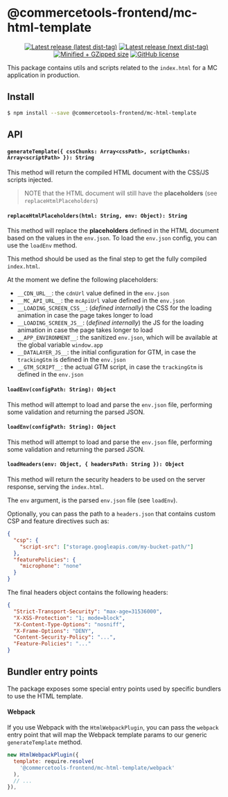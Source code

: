 # @commercetools-frontend/mc-html-template

<p align="center">
  <a href="https://www.npmjs.com/package/@commercetools-frontend/mc-html-template"><img src="https://badgen.net/npm/v/@commercetools-frontend/mc-html-template" alt="Latest release (latest dist-tag)" /></a> <a href="https://www.npmjs.com/package/@commercetools-frontend/mc-html-template"><img src="https://badgen.net/npm/v/@commercetools-frontend/mc-html-template/next" alt="Latest release (next dist-tag)" /></a> <a href="https://bundlephobia.com/result?p=@commercetools-frontend/mc-html-template"><img src="https://badgen.net/bundlephobia/minzip/@commercetools-frontend/mc-html-template" alt="Minified + GZipped size" /></a> <a href="https://github.com/commercetools/merchant-center-application-kit/blob/master/LICENSE"><img src="https://badgen.net/github/license/commercetools/merchant-center-application-kit" alt="GitHub license" /></a>
</p>

This package contains utils and scripts related to the `index.html` for a MC application in production.

## Install

```bash
$ npm install --save @commercetools-frontend/mc-html-template
```

## API

#### `generateTemplate({ cssChunks: Array<cssPath>, scriptChunks: Array<scriptPath> }): String`

This method will return the compiled HTML document with the CSS/JS scripts injected.

> NOTE that the HTML document will still have the **placeholders** (see `replaceHtmlPlaceholders`)

#### `replaceHtmlPlaceholders(html: String, env: Object): String`

This method will replace the **placeholders** defined in the HTML document based on the values in the `env.json`. To load the `env.json` config, you can use the `loadEnv` method.

This method should be used as the final step to get the fully compiled `index.html`.

At the moment we define the following placeholders:

- `__CDN_URL__`: the `cdnUrl` value defined in the `env.json`
- `__MC_API_URL__`: the `mcApiUrl` value defined in the `env.json`
- `__LOADING_SCREEN_CSS__`: (_defined internally_) the CSS for the loading animation in case the page takes longer to load
- `__LOADING_SCREEN_JS__`: (_defined internally_) the JS for the loading animation in case the page takes longer to load
- `__APP_ENVIRONMENT__`: the sanitized `env.json`, which will be available at the global variable `window.app`
- `__DATALAYER_JS__`: the initial configuration for GTM, in case the `trackingGtm` is defined in the `env.json`
- `__GTM_SCRIPT__`: the actual GTM script, in case the `trackingGtm` is defined in the `env.json`

#### `loadEnv(configPath: String): Object`

This method will attempt to load and parse the `env.json` file, performing some validation and returning the parsed JSON.

#### `loadEnv(configPath: String): Object`

This method will attempt to load and parse the `env.json` file, performing some validation and returning the parsed JSON.

#### `loadHeaders(env: Object, { headersPath: String }): Object`

This method will return the security headers to be used on the server response, serving the `index.html`.

The `env` argument, is the parsed `env.json` file (see `loadEnv`).

Optionally, you can pass the path to a `headers.json` that contains custom CSP and feature directives such as:

```json
{
  "csp": {
    "script-src": ["storage.googleapis.com/my-bucket-path/"]
  },
  "featurePolicies": {
    "microphone": "none"
  }
}
```

The final headers object contains the following headers:

```json
{
  "Strict-Transport-Security": "max-age=31536000",
  "X-XSS-Protection": "1; mode=block",
  "X-Content-Type-Options": "nosniff",
  "X-Frame-Options": "DENY",
  "Content-Security-Policy": "...",
  "Feature-Policies": "..."
}
```

## Bundler entry points

The package exposes some special entry points used by specific bundlers to use the HTML template.

#### Webpack

If you use Webpack with the `HtmlWebpackPlugin`, you can pass the `webpack` entry point that will map the Webpack template params to our generic `generateTemplate` method.

```js
new HtmlWebpackPlugin({
  template: require.resolve(
    '@commercetools-frontend/mc-html-template/webpack'
  ),
  // ...
}),
```
